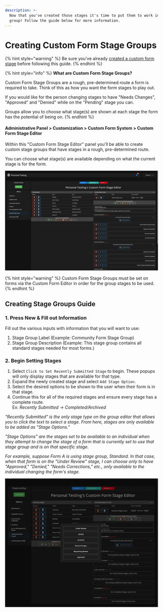 ```yaml
---
description: >-
  Now that you've created those stages it's time to put them to work in a stage
  group! Follow the guide below for more information.
---
```


# Creating Custom Form Stage Groups

{% hint style="warning" %}
Be sure you've already [created a custom form stage](creating-custom-form-stages.md) before following this guide.
{% endhint %}

{% hint style="info" %}
**What are Custom Form Stage Groups?**

Custom Form Stage Groups are a rough, pre-determined route a form is required to take. Think of this as how you want the form stages to play out.

If you would like for the person changing stages to have "Needs Changes", "Approved" and "Denied" while on the "Pending" stage you can.

Groups allow you to choose what stage(s) are shown at each stage the form has the potential of being on.
{% endhint %}

#### Administrative Panel > Customization > Custom Form System > Custom Form Stage Editor

Within this "Custom Form Stage Editor" panel you'll be able to create custom stage groups that have stages in a rough, pre-determined route.

You can choose what stage(s) are available depending on what the current stage is for the form.&#x20;

![Administrative Panel Custom Form Stage Group Editor - Create Stage Groups with Rough Pre-Determined Routes](../../.gitbook/assets/hbKWjFG.png)

{% hint style="warning" %}
Custom Form Stage Groups must be set on forms via the Custom Form Editor in order for the group stages to be used.
{% endhint %}

## Creating Stage Groups Guide

### 1. Press New & Fill out Information

Fill out the various inputs with information that you will want to use:

1. Stage Group Label (Example: Community Form Stage Group)
2. Stage Group Description (Example: This stage group contains all standard stages needed for most forms.)

### 2. Begin Setting Stages

1. Select `Click to Set Recently Submitted Stage` to begin. These popups will only display stages that are available for that type.
2. Expand the newly created stage and select `Add Stage Option`.&#x20;
3. Select the desired options to be shown to the user when their form is in that stage.
4. Continue this for all of the required stages and ensure every stage has a complete route.\
   Ex: _Recently Submitted -> Completed/Archived_

_"Recently Submitted" is the only stage type on the group editor that allows you to click the text to select a stage. From here, stages are only available to be added as "Stage Options."_

_"Stage Options" are the stages set to be available to an individual when they attempt to change the stage of a form that is currently set to use that stage group and is on that specific stage._

_For example, suppose Form A is using stage group, Standard. In that case, when that form is on the "Under Review" stage, I can choose only to have "Approved," "Denied," "Needs Corrections," etc., only available to the individual changing the form's stage._

![Administrative Panel Custom Form Stage Group Editor - Selecting Available Stages for "Pending" Stage.](../../.gitbook/assets/CJKTgEK.png)
